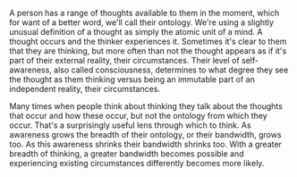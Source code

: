 A person has a range of thoughts available to them in the moment, which for want of a better word, we'll call their ontology. We're using a slightly unusual definition of a thought as simply the atomic unit of a mind. A thought occurs and the thinker experiences it. Sometimes it's clear to them that they are thinking, but more often than not the thought appears as if it's part of their external reality, their circumstances. Their level of self-awareness, also called consciousness, determines to what degree they see the thought as them thinking versus being an immutable part of an independent reality, their circumstances.

Many times when people think about thinking they talk about the thoughts that occur and how these occur, but not the ontology from which they occur. That's a surprisingly useful lens through which to think. As awareness grows the breadth of their ontology, or their bandwidth, grows too. As this awareness shrinks their bandwidth shrinks too. With a greater breadth of thinking, a greater bandwidth becomes possible and experiencing existing circumstances differently becomes more likely.